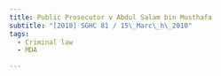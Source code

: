 ```yaml
---
title: Public Prosecutor v Abdul Salam bin Musthafa
subtitle: "[2010] SGHC 81 / 15\_Marc\_h\_2010"
tags:
  - Criminal law
  - MDA

---
```


